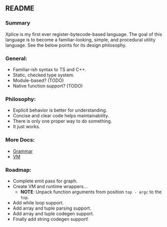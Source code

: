 ## README

### Summary
Xplice is my first ever register-bytecode-based language. The goal of this language is to become a familiar-looking, simple, and procedural utility language. See the below points for its design philosophy.

### General:
 - Familiar-ish syntax to TS and C++.
 - Static, checked type system.
 - Module-based? (TODO)
 - Native function support? (TODO)

### Philosophy:
 - Explicit behavior is better for understanding.
 - Concise and clear code helps maintainability.
 - There is only one proper way to do something.
 - It just works.

### More Docs:
 - [Grammar](./docs/grammar.md)
 - [VM](./docs/vm.md)

### Roadmap:
 - Complete emit pass for graph.
 - Create VM and runtime wrappers...
   - **NOTE**: Unpack function arguments from position `top - argc` to the `top`.
 - Add while loop support.
 - Add array and tuple parsing support.
 - Add array and tuple codegen support.
 - Finally add string codegen support!
